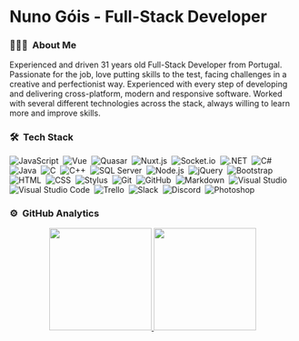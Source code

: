 # Nuno Góis - Full-Stack Developer

### 👨🏻‍💻 &nbsp;About Me

Experienced and driven 31 years old Full-Stack Developer from Portugal. Passionate for the job, love putting skills to the test, facing challenges in a creative and perfectionist way. Experienced with every step of developing and delivering cross-platform, modern and responsive software. Worked with several different technologies across the stack, always willing to learn more and improve skills.

### 🛠 &nbsp;Tech Stack

![JavaScript](https://img.shields.io/badge/-JavaScript-141321?style=flat&logo=javascript)&nbsp;
![Vue](https://img.shields.io/badge/-Vue-141321?style=flat&logo=vue.js)&nbsp;
![Quasar](https://img.shields.io/badge/-Quasar-141321?style=flat&logo=quasar&logoColor=1976D2)&nbsp;
![Nuxt.js](https://img.shields.io/badge/-Nuxt.js-141321?style=flat&logo=nuxt.js&logoColor=00C58E)&nbsp;
![Socket.io](https://img.shields.io/badge/-Socket.io-141321?style=flat&logo=Socket.io&logoColor=010101)&nbsp;
![.NET](https://img.shields.io/badge/-.NET-141321?style=flat&logo=.net&logoColor=5C2D91)&nbsp;
![C#](https://img.shields.io/badge/-CSharp-141321?style=flat&logo=c-sharp&logoColor=239120)&nbsp;
![Java](https://img.shields.io/badge/-Java-141321?style=flat&logo=Java&logoColor=e11f22)&nbsp;
![C](https://img.shields.io/badge/-C-141321?style=flat&logo=C&logoColor=A8B9CC)&nbsp;
![C++](https://img.shields.io/badge/-C++-141321?style=flat&logo=C%2B%2B&logoColor=00599C)&nbsp;
![SQL Server](https://img.shields.io/badge/-SQL%20Server-141321?style=flat&logo=Microsoft-SQL-Server&logoColor=CC2927)&nbsp;
![Node.js](https://img.shields.io/badge/-Node.js-141321?style=flat&logo=node.js)&nbsp;
![jQuery](https://img.shields.io/badge/-jQuery-141321?style=flat&logo=jQuery&logoColor=0769AD)&nbsp;
![Bootstrap](https://img.shields.io/badge/-Bootstrap-141321?style=flat&logo=bootstrap&logoColor=563D7C)&nbsp;
![HTML](https://img.shields.io/badge/-HTML-141321?style=flat&logo=HTML5)&nbsp;
![CSS](https://img.shields.io/badge/-CSS-141321?style=flat&logo=CSS3&logoColor=1572B6)&nbsp;
![Stylus](https://img.shields.io/badge/-Stylus-141321?style=flat&logo=Stylus&logoColor=333333)&nbsp;
![Git](https://img.shields.io/badge/-Git-141321?style=flat&logo=git)&nbsp;
![GitHub](https://img.shields.io/badge/-GitHub-141321?style=flat&logo=github)&nbsp;
![Markdown](https://img.shields.io/badge/-Markdown-141321?style=flat&logo=markdown)&nbsp;
![Visual Studio](https://img.shields.io/badge/-Visual%20Studio%20-141321?style=flat&logo=visual-studio&logoColor=5C2D91)&nbsp;
![Visual Studio Code](https://img.shields.io/badge/-Visual%20Studio%20Code-141321?style=flat&logo=visual-studio-code&logoColor=007ACC)&nbsp;
![Trello](https://img.shields.io/badge/-Trello-141321?style=flat&logo=Trello&logoColor=0079BF)&nbsp;
![Slack](https://img.shields.io/badge/-Slack-141321?style=flat&logo=Slack&logoColor=4A154B)&nbsp;
![Discord](https://img.shields.io/badge/-Discord-141321?style=flat&logo=Discord)&nbsp;
![Photoshop](https://img.shields.io/badge/-Photoshop-141321?style=flat&logo=adobe-photoshop)&nbsp;

### ⚙️ &nbsp;GitHub Analytics
<p align="center">
  <a href="https://github.com/nunogois">
    <img height="180em" src="https://github-readme-stats.vercel.app/api?username=nunogois&show_icons=true&theme=radical&include_all_commits=true&count_private=true" />
    <img height="180em" src="https://github-readme-stats-eight-theta.vercel.app/api/top-langs/?username=nunogois&theme=radical&layout=compact&hide=css" />
  </a>
</p>

<!--
### 🤝🏻 &nbsp;Connect with Me


**nunogois/nunogois** is a ✨ _special_ ✨ repository because its `README.md` (this file) appears on your GitHub profile.

Here are some ideas to get you started:

- 🔭 I’m currently working on ...
- 🌱 I’m currently learning ...
- 👯 I’m looking to collaborate on ...
- 🤔 I’m looking for help with ...
- 💬 Ask me about ...
- 📫 How to reach me: ...
- 😄 Pronouns: ...
- ⚡ Fun fact: ...
--
